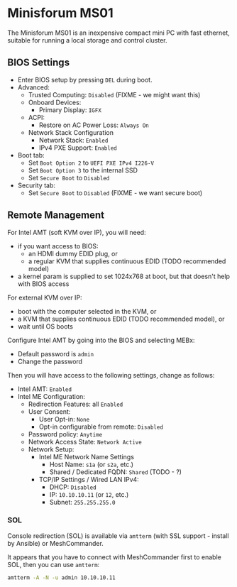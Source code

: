 # Minisforum MS01

The Minisforum MS01 is an inexpensive compact mini PC with fast ethernet, suitable for running a local storage and control cluster.

## BIOS Settings

- Enter BIOS setup by pressing `DEL` during boot.
- Advanced:
   - Trusted Computing: `Disabled` (FIXME - we might want this)
   - Onboard Devices:
     - Primary Display: `IGFX`
   - ACPI:
     - Restore on AC Power Loss: `Always On`
   - Network Stack Configuration
     - Network Stack: `Enabled`
     - IPv4 PXE Support: `Enabled`
- Boot tab:
   - Set `Boot Option 2` to `UEFI PXE IPv4 I226-V`
   - Set `Boot Option 3` to the internal SSD
   - Set `Secure Boot` to `Disabled`
- Security tab:
   - Set `Secure Boot` to `Disabled` (FIXME - we want secure boot)

## Remote Management

For Intel AMT (soft KVM over IP), you will need:
- if you want access to BIOS:
  - an HDMI dummy EDID plug, or
  - a regular KVM that supplies continuous EDID (TODO recommended model)
- a kernel param is supplied to set 1024x768 at boot, but that doesn't help with BIOS access


For external KVM over IP:
- boot with the computer selected in the KVM, or
- a KVM that supplies continuous EDID (TODO recommended model), or
- wait until OS boots

Configure Intel AMT by going into the BIOS and selecting MEBx:

- Default password is `admin`
- Change the password

Then you will have access to the following settings, change as follows:

- Intel AMT: `Enabled`
- Intel ME Configuration:
  - Redirection Features: all `Enabled`
  - User Consent:
    - User Opt-in: `None`
    - Opt-in configurable from remote: `Disabled`
  - Password policy: `Anytime`
  - Network Access State: `Network Active`
  - Network Setup:
    - Intel ME Network Name Settings 
      - Host Name: `s1a` (or `s2a`, etc.)
      - Shared / Dedicated FQDN: `Shared` (TODO - ?)
    - TCP/IP Settings / Wired LAN IPv4:
      - DHCP: `Disabled`
      - IP: `10.10.10.11` (or `12`, etc.)
      - Subnet: `255.255.255.0`

### SOL

Console redirection (SOL) is available via `amtterm` (with SSL support - install by Ansible) or MeshCommander.

It appears that you have to connect with MeshCommander first to enable SOL, then you can use `amtterm`:

```sh
amtterm -A -N -u admin 10.10.10.11
```
